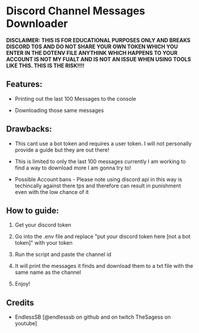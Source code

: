 # Discord Channel Messages Downloader

**DISCLAIMER: THIS IS FOR EDUCATIONAL PURPOSES ONLY AND BREAKS DISCORD TOS AND DO NOT SHARE YOUR OWN TOKEN WHICH YOU ENTER IN THE DOTENV FILE ANYTHINK WHICH HAPPENS TO YOUR ACCOUNT IS NOT MY FUALT AND IS NOT AN ISSUE WHEN USING TOOLS LIKE THIS. THIS IS THE RISK!!!!**

## Features:
- Printing out the last 100 Messages to the console

- Downloading those same messages

## Drawbacks:
- This cant use a bot token and requires a user token. I will not personally provide a guide but they are out there!

- This is limited to only the last 100 messages currently I am working to find a way to download more I am gonna try to!

- Possible Account bans - Please note using discord api in this way is techincally against there tps and therefore can result in punishment even with the low chance of it


## How to guide:

1. Get your discord token

2. Go into the .env file and replace "put your discord token here [not a bot token]" with your token

3. Run the script and paste the channel id

4. It will print the messages it finds and download them to a txt file with the same name as the channel

5. Enjoy!


## Credits

- EndlessSB [@endlesssb on github and on twitch TheSagess on youtube]
